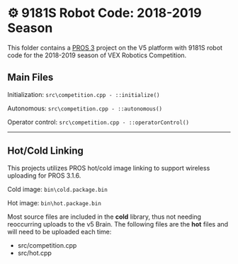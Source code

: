 # ⚙️ 9181S Robot Code: 2018-2019 Season

This folder contains a [PROS 3](http://pros.cs.purdue.edu) project on the V5 platform with 9181S robot code for the 2018-2019 season of VEX Robotics Competition.

## Main Files

Initialization: `src\competition.cpp - ::initialize()`

Autonomous: `src\competition.cpp - ::autonomous()`

Operator control: `src\competition.cpp - ::operatorControl()`

---

## Hot/Cold Linking

This projects utilizes PROS hot/cold image linking to support wireless uploading for PROS 3.1.6.

Cold image: `bin\cold.package.bin`

Hot image: `bin\hot.package.bin`

Most source files are included in the **cold** library, thus not needing reoccurring uploads to the v5 Brain. The following files are the **hot** files and will need to be uploaded each time:

- src/competition.cpp
- src/hot.cpp
